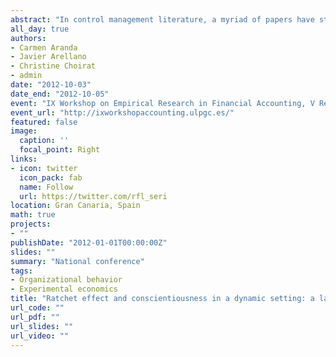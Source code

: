 ```yaml
---
abstract: "In control management literature, a myriad of papers have studied incentive schemes grouped in piece-rate and budget-based systems. Advocates of budget–based contracts claim that they are the optimal ones in the presence of information asymmetry. Likewise, a strand of literature has pointed and developed a moral hazard problem that arises in a dynamic setting when targets are revised based on past performance information. And finally, according to the agency theory, this opportunistic behavior takes place in all agents with the same intensity. Business ethics scholars have criticized that labeling the default human behavior as opportunism overlooks individual factors associated with human nature. Empirical evidence in personality and organizational research unambiguously suggests that personal traits affect job-related behaviors and the outcome that organizations value, mainly performance. Leveraging on the findings of the most widely accepted structure of personality, coined as the five-factor model, and specifically in the trait of conscientiousness, in this paper we challenge the agency theory prediction that all agents have the same inclination to opportunism and they do it with the same intensity. Finding opportunistic differences among agents has important consequences in terms of the design of contracts. It could very well happen that the fist-best incentive scheme for an employee would not be the first-best for another employee if theirtraits are different. What might work for an employee might demotivate another, and then there is room to analyze if there exists a universal optimal incentive scheme.To the best of our knowledge, this paper constitutes the first attempt of analyzing the interplay between incentive contracts and personality traits. Its design responds to the following research questions: Which scheme is better and for whom? Should or should not top managers revise targets?"
all_day: true
authors:
- Carmen Aranda
- Javier Arellano
- Christine Choirat
- admin
date: "2012-10-03"
date_end: "2012-10-05"
event: "IX Workshop on Empirical Research in Financial Accounting, V Research Forum of the Spanish Journal of Finance and Accounting"
event_url: "http://ixworkshopaccounting.ulpgc.es/"
featured: false
image:
  caption: ''
  focal_point: Right
links:
- icon: twitter
  icon_pack: fab
  name: Follow
  url: https://twitter.com/rfl_seri
location: Gran Canaria, Spain
math: true
projects:
- ""
publishDate: "2012-01-01T00:00:00Z"
slides: ""
summary: "National conference"
tags:
- Organizational behavior
- Experimental economics
title: "Ratchet effect and conscientiousness in a dynamic setting: a laboratory experiment"
url_code: ""
url_pdf: ""
url_slides: ""
url_video: ""
---
```

